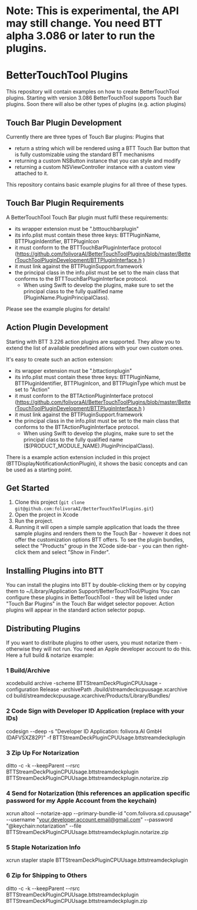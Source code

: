 # Note: This is experimental, the API may still change. You need BTT alpha 3.086 or later to run the plugins.

# BetterTouchTool Plugins

This repository will contain examples on how to create BetterTouchTool plugins. 
Starting with version 3.086 BetterTouchTool supports Touch Bar plugins. Soon there will also be other types of plugins (e.g. action plugins)


## Touch Bar Plugin Development

Currently there are three types of Touch Bar plugins:
Plugins that
* return a string which will be rendered using a BTT Touch Bar button that is fully customizable using the standard BTT mechanisms
* returning a custom NSButton instance that you can style and modify
* returning a custom NSViewController instance with a custom view attached to it.

This repository contains basic example plugins for all three of these types.



## Touch Bar Plugin Requirements

A BetterTouchTool Touch Bar plugin must fulfil these requirements:
* its wrapper extension must be ".btttouchbarplugin"
* its info.plist must contain these three keys: BTTPluginName, BTTPluginIdentifier, BTTPluginIcon
* it must conform to the BTTTouchBarPluginInterface protocol (https://github.com/folivoraAI/BetterTouchToolPlugins/blob/master/BetterTouchToolPluginDevelopment/BTTPluginInterface.h )
* it must link against the BTTPluginSupport.framework
* the principal class in the info.plist must be set to the main class that conforms to the BTTTouchBarPluginInterface protocol. 
  * When using Swift to develop the plugins, make sure to set the principal class to the fully qualified name (PluginName.PluginPrincipalClass).
  
 Please see the example plugins for details!

 ## Action Plugin Development

 Starting with BTT 3.226 action plugins are supported. They allow you to extend the list of available predefined ations with your own custom ones.

 It's easy to create such an action extension:
* its wrapper extension must be ".bttactionplugin"
* its info.plist must contain these three keys: BTTPluginName, BTTPluginIdentifier, BTTPluginIcon, and BTTPluginType which must be set to "Action"
* it must conform to the BTTActionPluginInterface protocol (https://github.com/folivoraAI/BetterTouchToolPlugins/blob/master/BetterTouchToolPluginDevelopment/BTTPluginInterface.h )
* it must link against the BTTPluginSupport.framework
* the principal class in the info.plist must be set to the main class that conforms to the BTTActionPluginInterface protocol. 
  * When using Swift to develop the plugins, make sure to set the principal class to the fully qualified name ($(PRODUCT_MODULE_NAME).PluginPrincipalClass).
  
There is a example action extension included in this project (BTTDisplayNotificationActionPlugin), it shows the basic concepts and can be used as a starting point.

## Get Started

1. Clone this project (```git clone git@github.com:folivoraAI/BetterTouchToolPlugins.git```)
2. Open the project in Xcode
3. Run the project.
4. Running it will open a simple sample application that loads the three sample plugins and renders them to the Touch Bar - however it does not offer the customization options BTT offers.
To see the plugin bundles, select the "Products" group in the XCode side-bar - you can then right-click them and select "Show in Finder".

## Installing Plugins into BTT

You can install the plugins into BTT by double-clicking them or by copying them to ~/Library/Application Support/BetterTouchTool/Plugins
You can configure these plugins in BetterTouchTool - they will be listed under "Touch Bar Plugins" in the Touch Bar widget selector popover. Action plugins will appear in the standard action selector popup.

## Distributing Plugins

If you want to distribute plugins to other users, you must notarize them - otherwise they will not run. You need an Apple developer account to do this.
Here a full build & notarize example:

### 1 Build/Archive
xcodebuild archive -scheme BTTStreamDeckPluginCPUUsage  -configuration Release -archivePath ./build/streamdeckcpuusage.xcarchive
cd build/streamdeckcpuusage.xcarchive/Products/Library/Bundles/

### 2 Code Sign with Developer ID Application (replace with your IDs)
codesign --deep -s "Developer ID Application: folivora.AI GmbH (DAFVSXZ82P)" -f BTTStreamDeckPluginCPUUsage.bttstreamdeckplugin

### 3 Zip Up For Notarization
ditto -c -k --keepParent --rsrc BTTStreamDeckPluginCPUUsage.bttstreamdeckplugin BTTStreamDeckPluginCPUUsage.bttstreamdeckplugin.notarize.zip

### 4 Send for Notarization (this references an application specific password for my Apple Account from the keychain)
xcrun altool --notarize-app --primary-bundle-id "com.folivora.sd.cpuusage" --username "your.developer.account.email@gmail.com" --password "@keychain:notarization" --file BTTStreamDeckPluginCPUUsage.bttstreamdeckplugin.notarize.zip

### 5 Staple Notarization Info
xcrun stapler staple BTTStreamDeckPluginCPUUsage.bttstreamdeckplugin


### 6 Zip for Shipping to Others
ditto -c -k --keepParent --rsrc BTTStreamDeckPluginCPUUsage.bttstreamdeckplugin BTTStreamDeckPluginCPUUsage.bttstreamdeckplugin.zip



